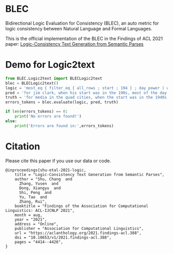 # BLEC
Bidirectional Logic Evaluation for Consistency (BLEC), an auto metric for logic consistency between Natural Language and Formal Languages.

This is the official implementation of the BLEC in the Findings of ACL 2021 paper: [Logic-Consistency Text Generation from Semantic Parses](https://aclanthology.org/2021.findings-acl.388/)

# Demo for Logic2text
```python
from BLEC.Logic2text import BLECLogic2text
blec = BLECLogic2text()
logic = 'most_eq { filter_eq { all_rows ; start ; 194 } ; day power ( w ) ; 1000 } = true'
pred = 'for jim clark, when his start was in the 190s, most of the day power was 1000w.'
truth = 'for media in the quad cities, when the start was in the 1940s, the day power is 1000 the majority of the time.'
errors_tokens = blec.evaluate(logic, pred, truth)

if len(errors_tokens) == 0:
    print('No errors are found!')
else:
    print('Errors are found in:',errors_tokens)
```
# Citation

Please cite this paper if you use our data or code.

```angular2html
@inproceedings{shu-etal-2021-logic,
    title = "Logic-Consistency Text Generation from Semantic Parses",
    author = "Shu, Chang  and
      Zhang, Yusen  and
      Dong, Xiangyu  and
      Shi, Peng  and
      Yu, Tao  and
      Zhang, Rui",
    booktitle = "Findings of the Association for Computational Linguistics: ACL-IJCNLP 2021",
    month = aug,
    year = "2021",
    address = "Online",
    publisher = "Association for Computational Linguistics",
    url = "https://aclanthology.org/2021.findings-acl.388",
    doi = "10.18653/v1/2021.findings-acl.388",
    pages = "4414--4426",
}
```
